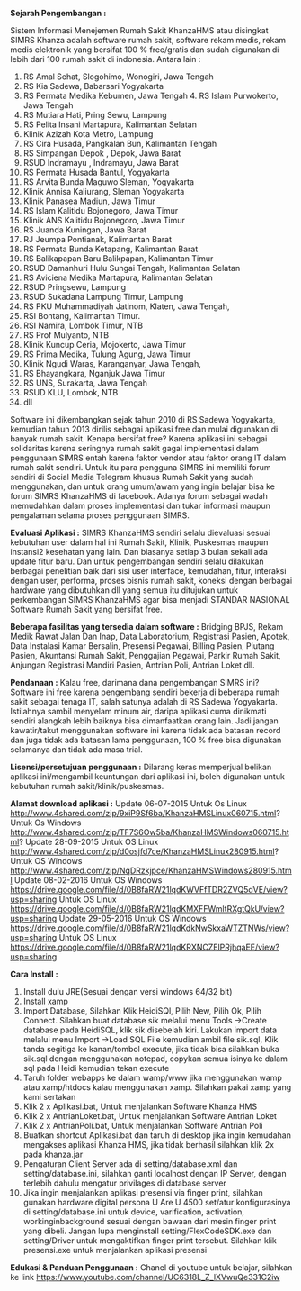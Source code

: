**Sejarah Pengembangan :**

Sistem Informasi Menejemen Rumah Sakit KhanzaHMS atau disingkat SIMRS Khanza adalah software rumah sakit, software rekam medis, rekam medis elektronik yang bersifat 100 % free/gratis dan sudah digunakan di lebih dari 100 rumah sakit di indonesia. Antara lain :

1. RS Amal Sehat, Slogohimo, Wonogiri, Jawa Tengah
2. RS Kia Sadewa, Babarsari Yogyakarta
3. RS Permata Medika Kebumen, Jawa Tengah 4. RS Islam Purwokerto, Jawa Tengah
5. RS Mutiara Hati, Pring Sewu, Lampung
6. RS Pelita Insani Martapura, Kalimantan Selatan
7. Klinik Azizah Kota Metro, Lampung
8. RS Cira Husada, Pangkalan Bun, Kalimantan Tengah
9. RS Simpangan Depok , Depok, Jawa Barat
10. RSUD Indramayu , Indramayu, Jawa Barat
11. RS Permata Husada Bantul, Yogyakarta
12. RS Arvita Bunda Maguwo Sleman, Yogyakarta
13. Klinik Annisa Kaliurang, Sleman Yogyakarta
14. Klinik Panasea Madiun, Jawa Timur
15. RS Islam Kalitidu Bojonegoro, Jawa Timur
16. Klinik ANS Kalitidu Bojonegoro, Jawa Timur
17. RS Juanda Kuningan, Jawa Barat
18. RJ Jeumpa Pontianak, Kalimantan Barat
19. RS Permata Bunda Ketapang, Kalimantan Barat
20. RS Balikapapan Baru Balikpapan, Kalimantan Timur
21. RSUD Damanhuri Hulu Sungai Tengah, Kalimantan Selatan
22. RS Aviciena Medika Martapura, Kalimantan Selatan
23. RSUD Pringsewu, Lampung
24. RSUD Sukadana Lampung Timur, Lampung
25. RS PKU Muhammadiyah Jatinom, Klaten, Jawa Tengah,
26. RSI Bontang, Kalimantan Timur.
27. RSI Namira, Lombok Timur, NTB
28. RS Prof Mulyanto, NTB
29. Klinik Kuncup Ceria, Mojokerto, Jawa Timur
30. RS Prima Medika, Tulung Agung, Jawa Timur
31. Klinik Ngudi Waras, Karanganyar, Jawa Tengah,
32. RS Bhayangkara, Nganjuk Jawa Timur
33. RS UNS, Surakarta, Jawa Tengah
34. RSUD KLU, Lombok, NTB
35. dll

Software ini dikembangkan sejak tahun 2010 di RS Sadewa Yogyakarta, kemudian tahun 2013 dirilis sebagai aplikasi free dan mulai digunakan di banyak rumah sakit. Kenapa bersifat free? Karena aplikasi ini sebagai solidaritas karena seringnya rumah sakit gagal implementasi dalam penggunaan SIMRS entah karena faktor vendor atau faktor orang IT dalam rumah sakit sendiri. Untuk itu para pengguna SIMRS ini memiliki forum sendiri di Social Media Telegram khusus Rumah Sakit yang sudah menggunakan, dan untuk orang umum/awam yang ingin belajar bisa ke forum SIMRS KhanzaHMS di facebook. Adanya forum sebagai wadah memudahkan dalam proses implementasi dan tukar informasi maupun pengalaman selama proses penggunaan SIMRS.

**Evaluasi Aplikasi :**
SIMRS KhanzaHMS sendiri selalu dievaluasi sesuai kebutuhan user dalam hal ini Rumah Sakit, Klinik, Puskesmas maupun instansi2 kesehatan yang lain. Dan biasanya setiap 3 bulan sekali ada update fitur baru. Dan untuk pengembangan sendiri selalu dilakukan berbagai penelitian baik dari sisi user interface, kemudahan, fitur, interaksi dengan user, performa, proses bisnis rumah sakit, koneksi dengan berbagai hardware yang dibutuhkan dll yang semua itu ditujukan untuk perkembangan SIMRS KhanzaHMS agar bisa menjadi STANDAR NASIONAL Software Rumah Sakit yang bersifat free.

**Beberapa fasilitas yang tersedia dalam software :**
Bridging BPJS, Rekam Medik Rawat Jalan Dan Inap, Data Laboratorium, Registrasi Pasien, Apotek, Data Instalasi Kamar Bersalin, Presensi Pegawai, Billing Pasien, Piutang Pasien, Akuntansi Rumah Sakit, Penggajian Pegawai, Parkir Rumah Sakit, Anjungan Registrasi Mandiri Pasien, Antrian Poli, Antrian Loket dll.

**Pendanaan :**
Kalau free, darimana dana pengembangan SIMRS ini? Software ini free karena pengembang sendiri bekerja di beberapa rumah sakit sebagai tenaga IT, salah satunya adalah di RS Sadewa Yogyakarta. Istilahnya sambil menyelam minum air, daripa aplikasi cuma dinikmati sendiri alangkah lebih baiknya bisa dimanfaatkan orang lain. Jadi jangan kawatir/takut menggunakan software ini karena tidak ada batasan record dan juga tidak ada batasan lama penggunaan, 100 % free bisa digunakan selamanya dan tidak ada masa trial.

**Lisensi/persetujuan penggunaan :**
Dilarang keras memperjual belikan aplikasi ini/mengambil keuntungan dari aplikasi ini, boleh digunakan untuk kebutuhan rumah sakit/klinik/puskesmas.

**Alamat download aplikasi :**
Update 06-07-2015
   Untuk Os Linux http://www.4shared.com/zip/9xiP9Sf6ba/KhanzaHMSLinux060715.html?
   Untuk Os Windows http://www.4shared.com/zip/TF7S6Ow5ba/KhanzaHMSWindows060715.html?
Update 28-09-2015
   Untuk OS Linux http://www.4shared.com/zip/d0osjfd7ce/KhanzaHMSLinux280915.html?
   Untuk OS Windows http://www.4shared.com/zip/NqDRzkjpce/KhanzaHMSWindows280915.html
Update 08-02-2016
   Untuk OS Windows https://drive.google.com/file/d/0B8faRW21lqdKWVFfTDR2ZVQ5dVE/view?usp=sharing
   Untuk OS Linux https://drive.google.com/file/d/0B8faRW21lqdKMXFFWmltRXgtQkU/view?usp=sharing
Update 29-05-2016
   Untuk OS Windows https://drive.google.com/file/d/0B8faRW21lqdKdkNwSkxaWTZTNWs/view?usp=sharing
   Untuk OS Linux https://drive.google.com/file/d/0B8faRW21lqdKRXNCZElPRjhqaEE/view?usp=sharing

**Cara Install :**
1. Install dulu JRE(Sesuai dengan versi windows 64/32 bit)
2. Install xamp
3. Import Database, Silahkan Klik HeidiSQl, Pilih New, Pilih Ok, Pilih Connect. Silahkan buat database sik melalui menu Tools ->Create
database pada HeidiSQL, klik sik disebelah kiri. Lakukan import data melalui menu Import ->Load SQL File
kemudian ambil file sik.sql, Klik tanda segitiga ke kanan/tombol execute, jika tidak bisa silahkan buka sik.sql
dengan menggunakan notepad, copykan semua isinya ke dalam sql pada Heidi kemudian tekan execute
4. Taruh folder webapps ke dalam wamp/www jika menggunakan wamp atau xamp/htdocs kalau menggunakan xamp.
Silahkan pakai xamp yang kami sertakan
5. Klik 2 x Aplikasi.bat, Untuk menjalankan Software Khanza HMS
6. Klik 2 x AntrianLoket.bat, Untuk menjalankan Software Antrian Loket
7. Klik 2 x AntrianPoli.bat, Untuk menjalankan Software Antrian Poli
8. Buatkan shortcut Aplikasi.bat dan taruh di desktop jika ingin kemudahan mengakses aplikasi Khanza HMS, jika tidak berhasil
silahkan klik 2x pada khanza.jar
9. Pengaturan Client Server ada di setting/database.xml dan setting/database.ini, silahkan ganti localhost dengan IP Server,
dengan terlebih dahulu mengatur privilages di database server
10. Jika ingin menjalankan aplikasi presensi via finger print, silahkan gunakan hardware digital persona U Are U 4500
set/atur konfigurasinya di setting/database.ini untuk device, varification, activation, workinginbackground sesuai dengan bawaan dari mesin finger print yang dibeli. Jangan lupa menginstall setting/FlexCodeSDK.exe dan setting/Driver untuk mengaktifkan finger print tersebut. Silahkan klik presensi.exe untuk menjalankan aplikasi presensi

**Edukasi & Panduan Penggunaan :**
Chanel di youtube untuk belajar, silahkan ke link https://www.youtube.com/channel/UC6318L_Z_lXVwuQe331C2iw

